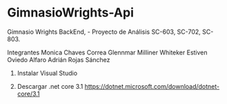 # GimnasioWrights-Api
Gimnasio Wrights BackEnd, - Proyecto de Análisis SC-603, SC-702, SC-803.

Integrantes
Monica Chaves Correa
Glennmar Milliner Whiteker
Estiven Oviedo Alfaro
Adrián Rojas Sánchez


1. Instalar Visual Studio

2. Descargar .net core 3.1
https://dotnet.microsoft.com/download/dotnet-core/3.1
